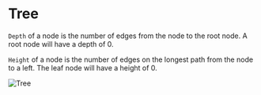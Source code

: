 # Tree

`Depth` of a node is the number of edges from the node to the root node. A root node will have a depth of 0.

`Height` of a node is the number of edges on the longest path from the node to a left. The leaf node will have a height of 0.

![Tree](http://i.stack.imgur.com/RHEqu.png)
